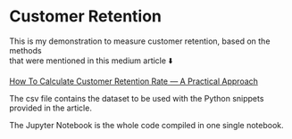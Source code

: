 # Customer Retention

This is my demonstration to measure customer retention, based on the methods
<br>that were mentioned in this medium article ⬇️

[How To Calculate Customer Retention Rate — A Practical Approach](https://towardsdatascience.com/how-to-calculate-customer-retention-rate-a-practical-approach-1c97709d495f)

The csv file contains the dataset to be used with the Python snippets provided in the article.

The Jupyter Notebook is the whole code compiled in one single notebook.
